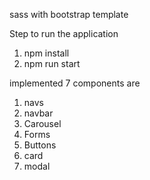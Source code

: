 sass with bootstrap template

Step to run the application

1. npm install
2. npm run start

implemented 7 components are

1. navs
2. navbar
3. Carousel
4. Forms
5. Buttons
6. card
7. modal